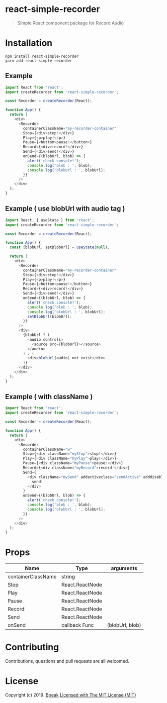 # react-simple-recorder

> Simple React component package for Record Audio

# Installation

```
npm install react-simple-recorder
yarn add react-simple-recorder
```

## Example

```javascript
import React from 'react';
import createRecorder from 'react-simple-recorder';

const Recorder = createRecorder(React);

function App() {
  return (
    <div>
      <Recorder
        containerClassName="my-recorder-container"
        Stop={<div>stop!</div>}
        Play={<p>play!</p>}
        Pause={<button>pause!</button>}
        Record={<div>record!</div>}
        Send={<div>send!</div>}
        onSend={(blobUrl, blob) => {
          alert('check console!');
          console.log('blob : ', blob);
          console.log('blobUrl : ', blobUrl);
        }}
      />
    </div>
  );
}
```

## Example ( use blobUrl with audio tag )

```javascript
import React, { useState } from 'react';
import createRecorder from 'react-simple-recorder';

const Recorder = createRecorder(React);

function App() {
  const [blobUrl, setBlobUrl] = useState(null);

  return (
    <div>
      <Recorder
        containerClassName="my-recorder-container"
        Stop={<div>stop!</div>}
        Play={<p>play!</p>}
        Pause={<button>pause!</button>}
        Record={<div>record!</div>}
        Send={<div>send!</div>}
        onSend={(blobUrl, blob) => {
          alert('check console!');
          console.log('blob : ', blob);
          console.log('blobUrl : ', blobUrl);
          setBlobUrl(blobUrl);
        }}
      />
      <div>
        {blobUrl ? (
          <audio controls>
            <source src={blobUrl}></source>
          </audio>
        ) : (
          <div>blobUrl(audio) not exist</div>
        )}
      </div>
    </div>
  );
}
```

## Example ( with className )

```javascript
import React from 'react';
import createRecorder from 'react-simple-recorder';

const Recorder = createRecorder(React);

function App() {
  return (
    <div>
      <Recorder
        containerClassName="w"
        Stop={<div className="myStop">stop!</div>}
        Play={<div className="myPlay">play!</div>}
        Pause={<div className="myPause">pause!</div>}
        Record={<div className="myRecord">record!</div>}
        Send={
          <div className="mySend" addactiveclass="sendActive" adddisabledclass="sendDisabled">
            send!
          </div>
        }
        onSend={(blobUrl, blob) => {
          alert('check console!');
          console.log('blob : ', blob);
          console.log('blobUrl : ', blobUrl);
        }}
      />
    </div>
  );
}
```

# Props

| Name               | Type            | arguments       |
| ------------------ | --------------- | --------------- |
| containerClassName | string          |                 |
| Stop               | React.ReactNode |                 |
| Play               | React.ReactNode |                 |
| Pause              | React.ReactNode |                 |
| Record             | React.ReactNode |                 |
| Send               | React.ReactNode |                 |
| onSend             | callback Func   | (blobUrl, blob) |

# Contributing

Contributions, questions and pull requests are all welcomed.

# License

Copyright (c) 2019. [Bpeak](https://bpeakblog.com/) [Licensed with The MIT License (MIT)](http://opensource.org/licenses/MIT)
